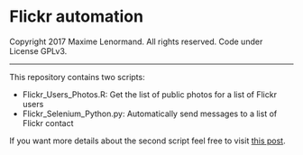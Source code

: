 Flickr automation
===================================================================================

Copyright 2017 Maxime Lenormand. All rights reserved. Code under License GPLv3.
______________________________________________________________________________________

This repository contains two scripts:  
  * Flickr_Users_Photos.R: Get the list of public photos for a list of Flickr users
  * Flickr_Selenium_Python.py: Automatically send messages to a list of Flickr contact
  
If you want more details about the second script feel free to visit [this post](https://maximelenormand.github.io/Blog/flickr-selenium).


